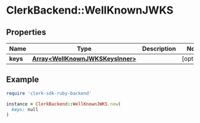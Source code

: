 # ClerkBackend::WellKnownJWKS

## Properties

| Name | Type | Description | Notes |
| ---- | ---- | ----------- | ----- |
| **keys** | [**Array&lt;WellKnownJWKSKeysInner&gt;**](WellKnownJWKSKeysInner.md) |  | [optional] |

## Example

```ruby
require 'clerk-sdk-ruby-backend'

instance = ClerkBackend::WellKnownJWKS.new(
  keys: null
)
```

